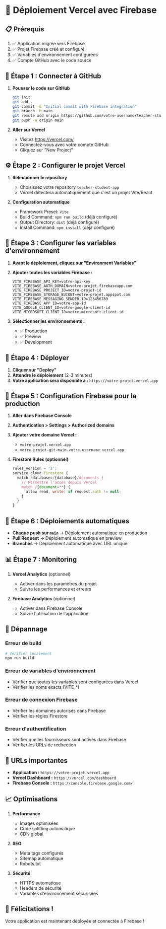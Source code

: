 # 🚀 Déploiement Vercel avec Firebase

## 📋 Prérequis

1. ✅ Application migrée vers Firebase
2. ✅ Projet Firebase créé et configuré
3. ✅ Variables d'environnement configurées
4. ✅ Compte GitHub avec le code source

## 🔗 Étape 1 : Connecter à GitHub

1. **Pousser le code sur GitHub**
   ```bash
   git init
   git add .
   git commit -m "Initial commit with Firebase integration"
   git branch -M main
   git remote add origin https://github.com/votre-username/teacher-student-app.git
   git push -u origin main
   ```

2. **Aller sur Vercel**
   - Visitez https://vercel.com/
   - Connectez-vous avec votre compte GitHub
   - Cliquez sur "New Project"

## ⚙️ Étape 2 : Configurer le projet Vercel

1. **Sélectionner le repository**
   - Choisissez votre repository `teacher-student-app`
   - Vercel détectera automatiquement que c'est un projet Vite/React

2. **Configuration automatique**
   - Framework Preset: `Vite`
   - Build Command: `npm run build` (déjà configuré)
   - Output Directory: `dist` (déjà configuré)
   - Install Command: `npm install` (déjà configuré)

## 🔐 Étape 3 : Configurer les variables d'environnement

1. **Avant le déploiement, cliquez sur "Environment Variables"**
2. **Ajouter toutes les variables Firebase :**

   ```
   VITE_FIREBASE_API_KEY=votre-api-key
   VITE_FIREBASE_AUTH_DOMAIN=votre-projet.firebaseapp.com
   VITE_FIREBASE_PROJECT_ID=votre-projet-id
   VITE_FIREBASE_STORAGE_BUCKET=votre-projet.appspot.com
   VITE_FIREBASE_MESSAGING_SENDER_ID=123456789
   VITE_FIREBASE_APP_ID=votre-app-id
   VITE_GOOGLE_CLIENT_ID=votre-google-client-id
   VITE_MICROSOFT_CLIENT_ID=votre-microsoft-client-id
   ```

3. **Sélectionner les environnements :**
   - ✅ Production
   - ✅ Preview
   - ✅ Development

## 🚀 Étape 4 : Déployer

1. **Cliquer sur "Deploy"**
2. **Attendre le déploiement** (2-3 minutes)
3. **Votre application sera disponible à :** `https://votre-projet.vercel.app`

## 🔧 Étape 5 : Configuration Firebase pour la production

1. **Aller dans Firebase Console**
2. **Authentication > Settings > Authorized domains**
3. **Ajouter votre domaine Vercel :**
   - `votre-projet.vercel.app`
   - `votre-projet-git-main-votre-username.vercel.app`

4. **Firestore Rules (optionnel)**
   ```javascript
   rules_version = '2';
   service cloud.firestore {
     match /databases/{database}/documents {
       // Permettre l'accès depuis Vercel
       match /{document=**} {
         allow read, write: if request.auth != null;
       }
     }
   }
   ```

## 🔄 Étape 6 : Déploiements automatiques

- **Chaque push sur `main`** → Déploiement automatique en production
- **Pull Request** → Déploiement automatique en preview
- **Branches** → Déploiement automatique avec URL unique

## 📊 Étape 7 : Monitoring

1. **Vercel Analytics** (optionnel)
   - Activer dans les paramètres du projet
   - Suivre les performances et erreurs

2. **Firebase Analytics** (optionnel)
   - Activer dans Firebase Console
   - Suivre l'utilisation de l'application

## 🔧 Dépannage

### Erreur de build
```bash
# Vérifier localement
npm run build
```

### Erreur de variables d'environnement
- Vérifier que toutes les variables sont configurées dans Vercel
- Vérifier les noms exacts (VITE_*)

### Erreur de connexion Firebase
- Vérifier les domaines autorisés dans Firebase
- Vérifier les règles Firestore

### Erreur d'authentification
- Vérifier que les fournisseurs sont activés dans Firebase
- Vérifier les URLs de redirection

## 🎯 URLs importantes

- **Application :** `https://votre-projet.vercel.app`
- **Vercel Dashboard :** `https://vercel.com/dashboard`
- **Firebase Console :** `https://console.firebase.google.com/`

## 📈 Optimisations

1. **Performance**
   - Images optimisées
   - Code splitting automatique
   - CDN global

2. **SEO**
   - Meta tags configurés
   - Sitemap automatique
   - Robots.txt

3. **Sécurité**
   - HTTPS automatique
   - Headers de sécurité
   - Variables d'environnement sécurisées

## 🎉 Félicitations !

Votre application est maintenant déployée et connectée à Firebase ! 